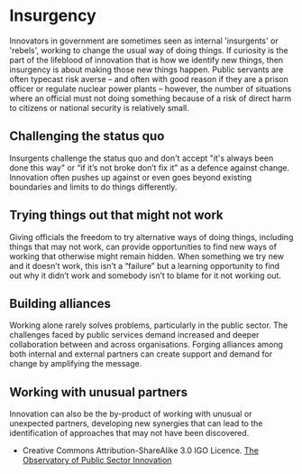 # Insurgency

Innovators in government are sometimes seen as internal 
'insurgents' or 'rebels', working to change the usual way of 
doing things. If curiosity is the part of the lifeblood of 
innovation that is how we identify new things, then 
insurgency is about making those new things happen. 
Public servants are often typecast risk averse – and often 
with good reason if they are a prison officer or regulate 
nuclear power plants – however, the number of situations 
where an official must not doing something because of a 
risk of direct harm to citizens or national security is 
relatively small.

## Challenging the status quo

Insurgents challenge the status quo and don't accept "it's 
always been done this way" or “if it’s not broke don’t fix it” 
as a defence against change. Innovation often pushes up 
against or even goes beyond existing boundaries and limits 
to do things differently.

## Trying things out that might not work

Giving officials the freedom to try alternative ways of doing 
things, including things that may not work, can provide 
opportunities to find new ways of working that otherwise 
might remain hidden. When something we try new and it 
doesn’t work, this isn’t a “failure” but a learning opportunity 
to find out why it didn’t work and somebody isn’t to blame 
for it not working out.

## Building alliances

Working alone rarely solves problems, particularly in the 
public sector. The challenges faced by public services 
demand increased and deeper collaboration between and 
across organisations. Forging alliances among both internal 
and external partners can create support and demand for 
change by amplifying the message. 

## Working with unusual partners

Innovation can also be the by-product of working with 
unusual or unexpected partners, developing new synergies 
that can lead to the identification of approaches that may 
not have been discovered.

* Creative Commons Attribution-ShareAlike 3.0 IGO Licence. [The Observatory of Public Sector Innovation](https://www.oecd.org/media/oecdorg/satellitesites/opsi/contents/files/OECD_OPSI-core_skills_for_public_sector_innovation-201704.pdf)
